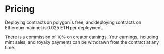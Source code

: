 # Pricing

Deploying contracts on polygon is free, and deploying contracts on Ethereum mainnet is 0.025 ETH per deployment.&#x20;

There is a commission of 10% on creator earnings. Your earnings, including mint sales, and royalty payments can be withdrawn from the contract at any time.
